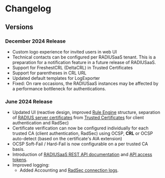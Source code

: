 # Changelog

## Versions

### December 2024 Release

* Custom logo experience for invited users in web UI
* Technical contacts can be configured per RADIUSaaS tenant. This is a preparation for a notification feature in a future release of RADIUSaaS.
* Support for FreshestCRL (DeltaCRL) in Trusted Certificates
* Support for parentheses in CRL URL
* Updated default templates for LogExporter
* Fixed: On rare occasions, the RADIUSaaS instances may be affected by a performance bottleneck for authentications.





### June 2024 Release

* Updated UI (reactive design, improved [Rule Engine](../admin-portal/settings/rules/) structure, separation of [RADIUS server certificates](../admin-portal/settings/settings-server.md#server-certificates) from [Trusted Certificates](../admin-portal/settings/trusted-roots.md) for client authentication and RadSec)
* Certificate verification can now be configured individually for each trusted CA (client authentication, RadSec) using OCSP, **CRL** or OCSP auto-detect (based on the certificate's AIA extension)
* OCSP Soft-Fail / Hard-Fail is now configurable on a per trusted CA basis.
* Introduction of [RADIUSaaS REST API documentation](rest-api.md) and [API access tokens](../admin-portal/settings/permissions.md#access-tokens).
* Improved logging:&#x20;
  * Added Accounting and [RadSec connection logs](../admin-portal/insights/log.md#log-types).

